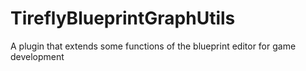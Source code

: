 # TireflyBlueprintGraphUtils
 A plugin that extends some functions of the blueprint editor for game development
